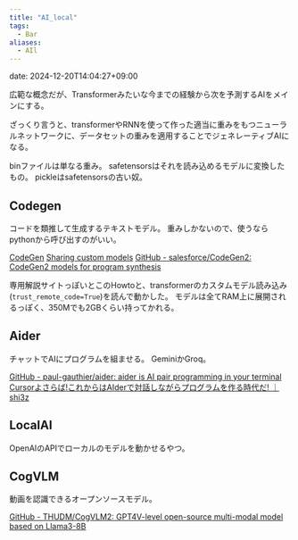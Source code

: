 ```yaml
---
title: "AI_local"
tags:
  - Bar
aliases:
  - AIl
---
```


date: 2024-12-20T14:04:27+09:00

広範な概念だが、Transformerみたいな今までの経験から次を予測するAIをメインにする。

ざっくり言うと、transformerやRNNを使って作った適当に重みをもつニューラルネットワークに、データセットの重みを適用することでジェネレーティブAIになる。

binファイルは単なる重み。
safetensorsはそれを読み込めるモデルに変換したもの。
pickleはsafetensorsの古い奴。

## Codegen
コードを類推して生成するテキストモデル。
重みしかないので、使うならpythonから呼び出すのがいい。

[CodeGen](https://huggingface.co/docs/transformers/main/en/model_doc/codegen#transformers.CodeGenForCausalLM)
[Sharing custom models](https://huggingface.co/docs/transformers/main/en/custom_models#using-a-model-with-custom-code)
[GitHub - salesforce/CodeGen2: CodeGen2 models for program synthesis](https://github.com/salesforce/CodeGen2)

専用解説サイトっぽいとこのHowtoと、transformerのカスタムモデル読み込み(`trust_remote_code=True`)を読んで動かした。
モデルは全てRAM上に展開されるっぽく、350Mでも2GBくらい持ってかれる。




## Aider
チャットでAIにプログラムを組ませる。
GeminiかGroq。

[GitHub - paul-gauthier/aider: aider is AI pair programming in your terminal](https://github.com/paul-gauthier/aider)
[Cursorよさらば!これからはAIderで対話しながらプログラムを作る時代だ! ｜shi3z](https://note.com/shi3zblog/n/n7fa9f36e694c)





## LocalAI
OpenAIのAPIでローカルのモデルを動かせるやつ。




## CogVLM
動画を認識できるオープンソースモデル。

[GitHub - THUDM/CogVLM2: GPT4V-level open-source multi-modal model based on Llama3-8B](https://github.com/THUDM/CogVLM2)